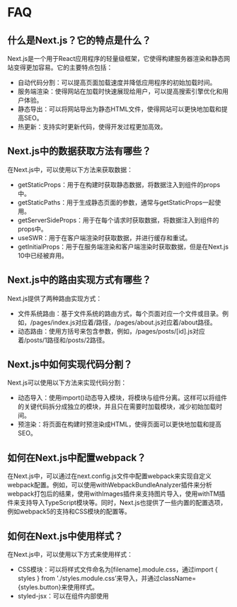 # FAQ

## 什么是Next.js？它的特点是什么？

Next.js是一个用于React应用程序的轻量级框架，它使得构建服务器渲染和静态网站变得更加容易。它的主要特点包括：

- 自动代码分割：可以提高页面加载速度并降低应用程序的初始加载时间。
- 服务端渲染：使得网站在加载时快速展现给用户，可以提高搜索引擎优化和用户体验。
- 静态导出：可以将网站导出为静态HTML文件，使得网站可以更快地加载和提高SEO。
- 热更新：支持实时更新代码，使得开发过程更加高效。

## Next.js中的数据获取方法有哪些？

在Next.js中，可以使用以下方法来获取数据：

- getStaticProps：用于在构建时获取静态数据，将数据注入到组件的props中。
- getStaticPaths：用于生成静态页面的参数，通常与getStaticProps一起使用。
- getServerSideProps：用于在每个请求时获取数据，将数据注入到组件的props中。
- useSWR：用于在客户端渲染时获取数据，并进行缓存和重试。
- getInitialProps：用于在服务端渲染和客户端渲染时获取数据，但是在Next.js 10中已经被弃用。

## Next.js中的路由实现方式有哪些？

Next.js提供了两种路由实现方式：

- 文件系统路由：基于文件系统的路由方式，每个页面对应一个文件或目录。例如，/pages/index.js对应着/路径，/pages/about.js对应着/about路径。
- 动态路由：使用方括号来包含参数，例如，/pages/posts/[id].js对应着/posts/1路径和/posts/2路径。

## Next.js中如何实现代码分割？

Next.js可以使用以下方法来实现代码分割：

- 动态导入：使用import()动态导入模块，将模块与组件分离。这样可以将组件的关键代码拆分成独立的模块，并且只在需要时加载模块，减少初始加载时间。
- 预渲染：将页面在构建时预渲染成HTML，使得页面可以更快地加载和提高SEO。

## 如何在Next.js中配置webpack？

在Next.js中，可以通过在next.config.js文件中配置webpack来实现自定义webpack配置。例如，可以使用withWebpackBundleAnalyzer插件来分析webpack打包后的结果，使用withImages插件来支持图片导入，使用withTM插件来支持导入TypeScript模块等。同时，Next.js也提供了一些内置的配置选项，例如webpack5的支持和CSS模块的配置等。

## 如何在Next.js中使用样式？

在Next.js中，可以使用以下方式来使用样式：

- CSS模块：可以将样式文件命名为[filename].module.css，通过import { styles } from './styles.module.css’来导入，并通过className={styles.button}来使用样式。
- styled-jsx：可以在组件内部使用<style jsx>标签来定义样式，例如：

```
function Button() {
  return (
    <button className="button">
      Click me!
      <style jsx>{`
        .button {
          background-color: blue;
          color: white;
        }
      `}</style>
    </button>
  );
}
```

- 第三方CSS库：可以通过在_head.js文件中引入第三方CSS库来使用样式，例如：

```
import Head from 'next/head';

function Layout({ children }) {
  return (
    <div>
      <Head>
        <link rel="stylesheet" href="https://stackpath.bootstrapcdn.com/bootstrap/4.3.1/css/bootstrap.min.css" />
      </Head>
      <div className="container">{children}</div>
    </div>
  );
}
```

## Next.js中如何处理错误？

在Next.js中，可以使用以下方式来处理错误：

- 自定义错误页面：可以创建pages/_error.js文件来自定义错误页面。
- 错误边界：可以通过创建ErrorBoundary组件来捕获和处理组件内部的错误。例如：

```
class ErrorBoundary extends React.Component {
  constructor(props) {
    super(props);
    this.state = { hasError: false };
  }

  static getDerivedStateFromError(error) {
    return { hasError: true };
  }

  render() {
    if (this.state.hasError) {
      return <h1>Something went wrong.</h1>;
    }

    return this.props.children;
  }
}
```

- 错误日志：可以使用第三方工具，例如Sentry来收集和记录错误日志。

## Next.js中的服务器渲染和客户端渲染有什么区别？

在Next.js中，服务器渲染和客户端渲染的主要区别在于：

- 服务器渲染：在服务器端生成HTML，并将其发送到浏览器。可以在应用程序加载时快速呈现内容，提高SEO和首次加载速度，但是每次页面更改都需要重新加载。
- 客户端渲染：在浏览器中使用JavaScript生成HTML。可以实现动态更新和交互，但是需要等待应用程序加载完成，增加了初始加载时间和首次渲染时间，并且可能会影响SEO。

## Next.js中如何实现缓存？

1. 静态导出（Static Exporting）：将网站导出为静态HTML文件，使得网站可以更快地加载和提高SEO。可以通过命令行工具或在next.config.js文件中配置实现静态导出。
2. getStaticProps 和 getServerSideProps：使用缓存和过期时间来减少服务器渲染时的负载和响应时间。可以通过配置revalidate选项来指定在多长时间内更新缓存，例如：

```
export async function getStaticProps() {
  const res = await fetch('https://api.example.com/data');
  const data = await res.json();

  return {
    props: { data },
    revalidate: 60 // 1 minute
  };
}
```

这将在1分钟内缓存数据，并在下一次请求时重新验证和更新数据。

3. useSWR：使用缓存和重试机制来优化客户端渲染时的数据获取。useSWR是一个流行的第三方库，它通过在本地缓存中存储数据，并提供了可配置的重试机制来实现数据的缓存和更新，例如：

```
import useSWR from 'swr';

function Profile({ userId }) {
  const { data, error } = useSWR(`/api/user/${userId}`, fetcher);

  if (error) return <div>Failed to load user</div>;
  if (!data) return <div>Loading...</div>;

  return <div>{data.name}</div>;
}
```

这将缓存数据，并自动更新数据，以便在请求失败时重试。

4. 缓存控制头（Cache-Control header）：可以通过设置Cache-Control头来指定缓存策略和缓存过期时间。例如：

```
export async function getServerSideProps({ res }) {
  res.setHeader('Cache-Control', 's-maxage=1, stale-while-revalidate');

  const data = await fetch('https://api.example.com/data');
  const dataJson = await data.json();

  return {
    props: { data: dataJson }
  };
}
```

这将在1秒内缓存数据，并在缓存过期时重新验证和更新数据。

## setImmediate 是微任务吗

不是，setImmediate 不是 JavaScript 中的微任务，而是一种浏览器之外、用于在 Node.js 中添加一个异步操作的API。在 Node.js 环境中，setImmediate 是一种宏任务（macrotask），它的执行优先级低于 process.nextTick()，但高于 setTimeout 和 setInterval。当 Node.js 中的事件循环执行到 check 阶段时，会检查 setImmediate 队列中是否有任务需要执行，如果有，则执行 setImmediate 中的任务。

需要注意的是，在浏览器中并不存在 setImmediate 这个API，但可以使用 message event 或者 setTimeout 0 来模拟实现其功能，将其添加到宏任务队列中，而不是微任务队列中。因此，在浏览器中，setImmediate 计划的任务会在当前宏任务执行结束之后，下一个宏任务执行之前执行。
